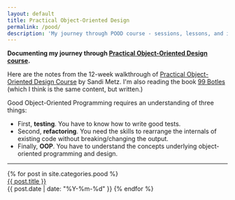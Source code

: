 ```yaml
---
layout: default
title: Practical Object-Oriented Design
permalink: /pood/
description: 'My journey through POOD course - sessions, lessons, and insights'
---
```


<strong style="margin-top:-1rem;">
  Documenting my journey through
  <a href="https://courses.sandimetz.com/" target="_blank">Practical Object-Oriented Design course</a>.
</strong>

Here are the notes from the 12-week walkthrough of <a href="https://sandimetz.com/courses" target="_blank">Practical Object-Oriented Design Course</a> by Sandi Metz. I'm also reading the book <a href="https://sandimetz.com/99bottles" target="_blank">99 Botles</a> (which I think is the same content, but written.)


Good Object-Oriented Programming requires an understanding of three things:

<ul>
  <li>
    First, <b>testing</b>. You have to know how to write good tests.
  </li>
  <li>
    Second, <b>refactoring</b>. You need the skills to rearrange the internals of existing code without breaking/changing the output.
  </li>
  <li>
    Finally, <b>OOP</b>. You have to understand the concepts underlying object-oriented programming and design.
  </li>
</ul>

--------------

<div class='writing nu'>
  {% for post in site.categories.pood %}
    <div><a title='#{{ forloop.rindex }}' href='{{ post.url }}'>{{ post.title }}</a></div>
    <time>{{ post.date | date: "%Y-%m-%d" }}</time>
  {% endfor %}
</div>
